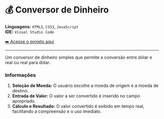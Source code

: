 # 💰 Conversor de Dinheiro

**Linguagens:** `HTML5`, `CSS3`, `JavaScript`  
**IDE:** `Visual Studio Code`

[➡️ Acesse o projeto aqui](https://carlossalustiano.github.io/conversor-dinheiro/)

---
Um conversor de dinheiro simples que permite a conversão entre dólar e real ou real para dólar.

### Informações

1. **Seleção de Moeda:** O usuário escolhe a moeda de origem e a moeda de destino.
2. **Entrada de Valor:** O valor a ser convertido é inserido no campo apropriado.
3. **Cálculo e Resultado:** O valor convertido é exibido em tempo real, facilitando a compreensão e o uso imediato.

